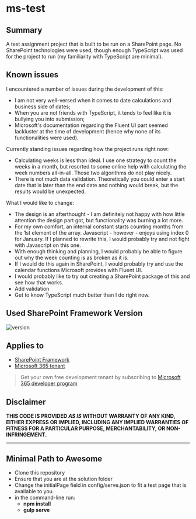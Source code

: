 # ms-test

## Summary

A test assignment project that is built to be run on a SharePoint page. No SharePoint technologies were used,
though enough TypeScript was used for the project to run (my familiarity with TypeScript are minimal).

## Known issues

I encountered a number of issues during the development of this:

-   I am not very well-versed when it comes to date calculations and business side of dates;
-   When you are not friends with TypeScript, it tends to feel like it is bullying you into submission;
-   Microsoft's documentation regarding the Fluent UI part seemed lackluster at the time of development (hence why none of its functionalities were used).

Currently standing issues regarding how the project runs right now:

-   Calculating weeks is less than ideal. I use one strategy to count the weeks in a month, but resorted to some online help with calculating the week numbers all-in-all. Those two algorithms do not play nicely.
-   There is not much data validation. Theoretically you could enter a start date that is later than the end date and nothing would break, but the results would be unexpected.

What I would like to change:

-   The design is an afterthought - I am definitely not happy with how little attention the design part got, but functionality was burning a lot more.
-   For my own comfort, an internal constant starts counting months from the 1st element of the array. Javascript - however - enjoys using index 0 for January. If I planned to rewrite this, I would probably try and not fight with Javascript on this one.
-   With enough thinking and planning, I would probably be able to figure out why the week counting is as broken as it is.
-   If I would do this again in SharePoint, I would probably try and use the calendar functions Microsoft provides with Fluent UI.
-   I would probably like to try out creating a SharePoint package of this and see how that works.
-   Add validation
-   Get to know TypeScript much better than I do right now.

## Used SharePoint Framework Version

![version](https://img.shields.io/badge/version-1.16.1-green.svg)

## Applies to

-   [SharePoint Framework](https://aka.ms/spfx)
-   [Microsoft 365 tenant](https://docs.microsoft.com/en-us/sharepoint/dev/spfx/set-up-your-developer-tenant)

> Get your own free development tenant by subscribing to [Microsoft 365 developer program](http://aka.ms/o365devprogram)

## Disclaimer

**THIS CODE IS PROVIDED _AS IS_ WITHOUT WARRANTY OF ANY KIND, EITHER EXPRESS OR IMPLIED, INCLUDING ANY IMPLIED WARRANTIES OF FITNESS FOR A PARTICULAR PURPOSE, MERCHANTABILITY, OR NON-INFRINGEMENT.**

---

## Minimal Path to Awesome

-   Clone this repository
-   Ensure that you are at the solution folder
-   Change the initialPage field in config/serve.json to fit a test page that is available to you.
-   in the command-line run:
    -   **npm install**
    -   **gulp serve**
